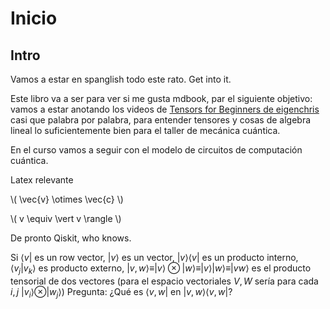 # Inicio

## Intro

Vamos a estar en spanglish todo este rato. Get into it.

Este libro va a ser para ver si me gusta mdbook, par el siguiente objetivo: vamos a estar anotando los videos de [Tensors for Beginners de eigenchris](https://www.youtube.com/playlist?list=PLJHszsWbB6hrkmmq57lX8BV-o-YIOFsiG) casi que palabra por palabra, para entender tensores y cosas de algebra lineal lo suficientemente bien para el taller de mecánica cuántica.

En el curso vamos a seguir con el modelo de circuitos de computación cuántica.

Latex relevante

\\( \vec{v} \otimes \vec{c} \\)

\\( v \equiv \vert v \rangle \\)

De pronto Qiskit, who knows.

Si $\langle v|$ es un row vector, $| v \rangle$ es un vector, $|v\rangle \langle v|$ es un producto interno, $\langle v_j | v_k \rangle$ es producto externo,  $| v, w \rangle \equiv |v\rangle \otimes |w\rangle \equiv |v\rangle |w\rangle \equiv |v w\rangle$ es el producto tensorial de dos vectores (para el espacio vectoriales $V,W$ sería para cada $i,j$ $|v_i\rangle \otimes |w_j\rangle$) 
Pregunta: ¿Qué es $\langle v,w|$ en $|v,w\rangle\langle v,w|$?